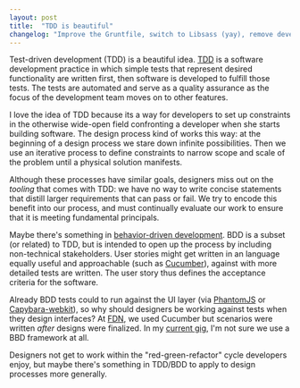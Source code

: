 ```yaml
---
layout: post
title:  "TDD is beautiful"
changelog: "Improve the Gruntfile, switch to Libsass (yay), remove development markings, and redesign the header."
---
```

Test-driven development (TDD) is a beautiful idea. [TDD](http://en.wikipedia.org/wiki/Test-driven_development) is a software development practice in which simple tests that represent desired functionality are written first, then software is developed to fulfill those tests. The tests are automated and serve as a quality assurance as the focus of the development team moves on to other features.

I love the idea of TDD because its a way for developers to set up constraints in the otherwise wide-open field confronting a developer when she starts building software. The design process kind of works this way: at the beginning of a design process we stare down infinite possibilities. Then we use an iterative process to define constraints to narrow scope and scale of the problem until a physical solution manifests.

Although these processes have similar goals, designers miss out on the _tooling_ that comes with TDD: we have no way to write concise statements that distill larger requirements that can pass or fail. We try to encode this benefit into our process, and must continually evaluate our work to ensure that it is meeting fundamental principals.

Maybe there's something in [behavior-driven development](http://en.wikipedia.org/wiki/Behavior-driven_development). BDD is a subset (or related) to TDD, but is intended to open up the process by including non-technical stakeholders. User stories might get written in an language equally useful and approachable (such as [Cucumber](http://cukes.info/)), against with more detailed tests are written. The user story thus defines the acceptance criteria for the software.

Already BDD tests could to run against the UI layer (via [PhantomJS](http://phantomjs.org/) or [Capybara-webkit](https://github.com/thoughtbot/capybara-webkit)), so why should designers be working against tests when they design interfaces? At [FDN](http://gofdn.com), we used Cucumber but scenarios were written _after_ designs were finalized. In my [current gig](http://opengov.com), I'm not sure we use a BBD framework at all.

Designers not get to work within the "red-green-refactor" cycle developers enjoy, but maybe there's something in TDD/BDD to apply to design processes more generally.
